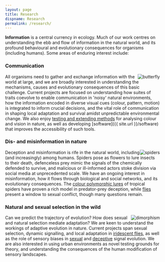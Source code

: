 ```yaml
---
layout: page
title: Research
dispname: Research
permalink: /research/
---
```


**Information** is a central currency in ecology. Much of our work centres on understanding the ebb and flow of information in the natural world, and its profound behavioural and evolutionary consequences for organisms (including humans). Some areas of enduring interest include: 

### Communication

<img src="{{ site.baseurl }}/assets/blog/res1.png" title="butterfly" class="profile" style="float:right;">

All organisms need to gather and exchange information with the world at large, and we are broadly interested in understanding the mechanisms, causes and evolutionary consequences of this basic challenge. Current projects are focused on understanding how suites of traits coevolve to enable communication in 'noisy' natural environments, how the information encoded in diverse visual cues (colour, pattern, motion) is integrated to inform crucial decisions, and the vital role of communication in shaping local adaptation and survival amidst unpredictable environmental change. We also enjoy [testing and extending methods](http://dx.doi.org/10.1093/beheco/ary017) for analysing colour and vision in nature, as well as developing [software]({{ site.url }}/software) that improves the accessibility of such tools. 

### Dis- and misinformation in nature

<img src="{{ site.baseurl }}/assets/blog/res2.png" title="spiders" class="profile" style="float:right;">

Deception and misinformation is rife in the natural world, including (and increasingly) among humans. Spiders pose as flowers to lure insects to their death, defenceless prey mimic the signals of the chemically defended to survive, and malicious or ill-informed actors stoke division via social media at unprecedented scale. We have an ongoing interest in misinformation, how it flows through biological and social networks, and its evolutionary consequences. The [colour polymorphic lures](https://www.google.com/search?tbm=isch&as_q=jewelled+spider) of tropical spiders have proven a rich model in predator-prey deception, while [flies](https://www.google.com/search?tbm=isch&as_q=fly+iridescent) present a window to sexual conflict, though many questions remain.

### Natural and sexual selection in the wild

<img src="{{ site.baseurl }}/assets/blog/res5.png" title="dimorphism" class="profile" style="float:right;">

Can we predict the trajectory of evolution? How does sexual and natural selection mediate adaptation? We are keen to understand the workings of adaptive evolution in nature. Current projects span sexual selection, dynamic signalling, and local adaptation in [iridescent flies](https://www.google.com/search?tbm=isch&as_q=fly+iridescent), as well as the role of sensory biases in [sexual](https://www.google.com/search?tbm=isch&as_q=structural+colour+butterfly) and [deceptive](https://www.google.com/search?tbm=isch&as_q=jewelled+spider) signal evolution. We are also interested in using urban environments as novel testing grounds for theory, and understanding the consequences of the human modification of sensory landscapes.

